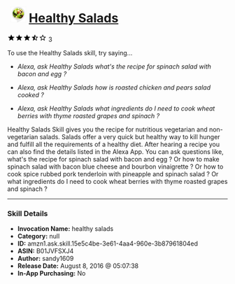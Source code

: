 # &nbsp;<img src="skill_icon" alt="Healthy Salads icon" width="36"> [Healthy Salads](http://alexa.amazon.com/#skills/amzn1.ask.skill.15e5c4be-3e61-4aa4-960e-3b87961804ed)
![3.4 stars](../../images/ic_star_black_18dp_1x.png)![3.4 stars](../../images/ic_star_black_18dp_1x.png)![3.4 stars](../../images/ic_star_black_18dp_1x.png)![3.4 stars](../../images/ic_star_half_black_18dp_1x.png)![3.4 stars](../../images/ic_star_border_black_18dp_1x.png) 3

To use the Healthy Salads skill, try saying...

* *Alexa, ask Healthy Salads what's the recipe for spinach salad with bacon and egg ?*

* *Alexa, ask Healthy Salads how is roasted chicken and pears salad cooked ?*

* *Alexa, ask Healthy Salads what ingredients do I need to cook wheat berries with thyme roasted grapes and spinach ?*

Healthy Salads Skill gives you the recipe for nutritious vegetarian and non-vegetarian salads. Salads offer a very quick but healthy way to kill hunger and fulfill all the requirements of a healthy diet. After hearing a recipe you can also find the details listed in the Alexa App. You can ask questions like, what's the recipe for spinach salad with bacon and egg ? Or how to make spinach salad with bacon blue cheese and bourbon vinaigrette ? Or how to cook spice rubbed pork tenderloin with pineapple and spinach salad ? Or what ingredients do I need to cook wheat berries with thyme roasted grapes and spinach ?

***

### Skill Details

* **Invocation Name:** healthy salads
* **Category:** null
* **ID:** amzn1.ask.skill.15e5c4be-3e61-4aa4-960e-3b87961804ed
* **ASIN:** B01JVFSXJ4
* **Author:** sandy1609
* **Release Date:** August 8, 2016 @ 05:07:38
* **In-App Purchasing:** No
